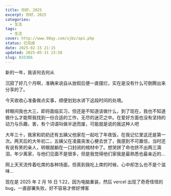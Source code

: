 ```yaml
---
title: 你好，2025
excerpt: 你好，2025
categories:
  - 生活
tags:
  - 生活
cover: http://www.98qy.com/sjbz/api.php
status: 已完成
date: 2025-02-15 21:15
updated: 2025-05-31 23:58
slug: 833366
---
```


新的一年，我该何去何从

<!--more-->

沉寂了好几个月啊，准确来说自从放假后便一直摆烂，实在是没有什么可倒腾出来分享的了。

今天收收心准备做点实事，顺便划划水讲下这段时间的处境。

转眼间我也大三，即将面临实习，但还是不知道该做什么，到了现在，我也不知道做什么才能帮我找到一份合适的工作，无尽的迷茫之中。在爱好方面也没有坚持的动力与乐趣，害，有个词语叫做半途而废，可能就是说的我这种人吧

大年三十，我家和奶奶还有五姨父他家在一起吃了年夜饭，在我记忆里这还是第一次。两天后的大年初二，五姨父在凌晨突发心梗去世了，我感到不可置信，当时还有说有笑的亲人，转眼就躺在一口封闭的棺材中了。想哭拼了命也挤不出两三滴泪，年少离家，与他们见面不是很多，但是我觉得他们家我是最熟悉也最亲近的...

网上天天流传着吃席的各种场面，但真到我吃上席的时候，心中却怎么也不是个滋味...

现在是 2025 年 2 月 16 日 1:22，因为电脑重装，然后 vercel 出现了奇奇怪怪的 bug，一直部署失败，好不容易才修好博客
